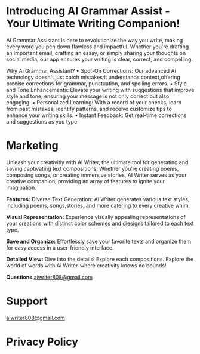 # Introducing AI Grammar Assist - Your Ultimate Writing Companion!
Ai Grammar Assistant is here to revolutionize the way you write, making every word you pen down flawless and impactful. Whether you're drafting an important email, crafting an essay, or simply sharing your thoughts on social media, our app ensures your writing is clear, correct, and compelling.

Why Ai Grammar Assistant?
• Spot-On Corrections: Our advanced Ai technology doesn't just catch mistakes;it understands context,offering precise corrections for grammar, punctuation, and spelling errors.
• Style and Tone Enhancements: Elevate your writing with suggestions that improve style and tone, ensuring your message is not only correct but also engaging.
• Personalized Learning: With a record of your checks, learn from past mistakes, identify patterns, and receive customize tips to enhance your writing skills.
• Instant Feedback: Get real-time corrections and suggestions as you type 
# Marketing

Unleash your creativitiy with AI Writer, the ultimate tool for generating and saving captivating text compositions! Whether you're creating poems, composing songs, or creating immersive stories, AI Writer serves as your creative companion, providing an array of features to ignite your imagination. 

**Features:**
Diverse Text Generation: Ai Writer generates various text styles, including poems, songs,stories, and more catering to every creative whim.

**Visual Representation:**
Experience visually appealing representations of your creations with distinct color schemes and diesigns tailored to each text type.

**Save and Organize:**
Effortlessly save your favorite texts and organize them for easy access in a user-friendly interface.

**Detailed View:**
Dive into the details! Explore each compositions. Explore the world of words with Ai Writer-where creativity knows no bounds!

**Questions**
aiwriter808@gmail.com


# Support
aiwriter808@gmail.com

# Privacy Policy

